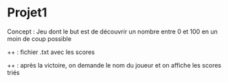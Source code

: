 # Projet1

Concept :
Jeu dont le but est de découvrir un nombre entre 0 et 100 en un moin de coup possible

++ : fichier .txt avec les scores

++ : après la victoire, on demande le nom du joueur et on affiche les scores triés